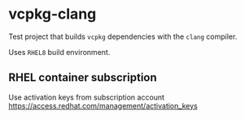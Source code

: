 # vcpkg-clang

Test project that builds `vcpkg` dependencies with the `clang` compiler.

Uses `RHEL8` build environment.

## RHEL container subscription

Use activation keys from subscription account
<https://access.redhat.com/management/activation_keys>
